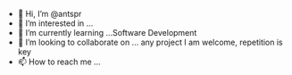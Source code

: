 - 👋 Hi, I’m @antspr
- 👀 I’m interested in ...
- 🌱 I’m currently learning ...Software Development
- 💞️ I’m looking to collaborate on ... any project I am welcome, repetition is key
- 📫 How to reach me ...

<!---
antspr/antspr is a ✨ special ✨ repository because its `README.md` (this file) appears on your GitHub profile.
You can click the Preview link to take a look at your changes.
--->
